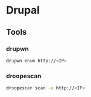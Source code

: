 # Drupal

## Tools

### drupwn

```bash
drupwn enum http://<IP>
```

### droopescan

```bash
droopescan scan -u http://<IP>
```
